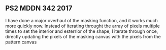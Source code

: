## PS2 MDDN 342 2017

I have done a major overhaul of the masking function, and it works much more quickly now. Instead of iterating throught the array of pixels multiple times to set the interior and esterrior of the shape, I iterate through once, directly updating the pixels  of the masking canvas with the pixels from the pattern canvas